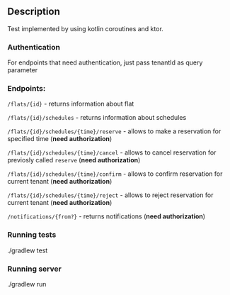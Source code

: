 ## Description
Test implemented by using kotlin coroutines and ktor.

### Authentication
For endpoints that need authentication, just pass tenantId as query parameter 

### Endpoints: 
`/flats/{id}` - returns information about flat

`/flats/{id}/schedules` - returns information about schedules

`/flats/{id}/schedules/{time}/reserve` - allows to make a reservation for specified time (**need authorization**)

`/flats/{id}/schedules/{time}/cancel` - allows to cancel reservation for previosly called `reserve` (**need authorization**)

`/flats/{id}/schedules/{time}/confirm` - allows to confirm reservation for current tenant (**need authorization**)

`/flats/{id}/schedules/{time}/reject` - allows to reject reservation for current tenant (**need authorization**)

`/notifications/{from?}` - returns notifications (**need authorization**)

### Running tests
./gradlew test

### Running server
./gradlew run
